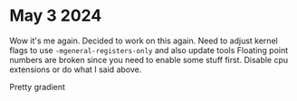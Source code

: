 # May 3 2024

Wow it's me again. Decided to work on this again.
Need to adjust kernel flags to use `-mgeneral-registers-only` and also update tools
Floating point numbers are broken since you need to enable some stuff first.
Disable cpu extensions or do what I said above.

Pretty gradient